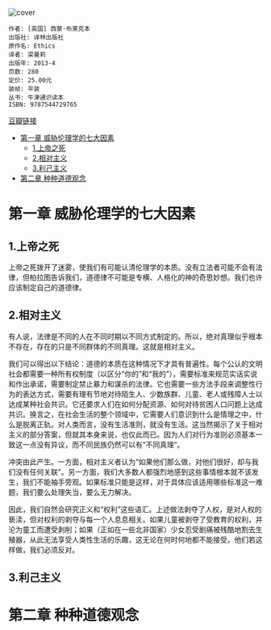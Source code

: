![cover](https://img3.doubanio.com/lpic/s25995976.jpg)

    作者: [英国] 西蒙·布莱克本 
    出版社: 译林出版社
    原作名: Ethics
    译者: 梁曼莉 
    出版年: 2013-4
    页数: 280
    定价: 25.00元
    装帧: 平装
    丛书: 牛津通识读本
    ISBN: 9787544729765

[豆瓣链接](https://book.douban.com/subject/22691327/)

- [第一章 威胁伦理学的七大因素](#第一章-威胁伦理学的七大因素)
  - [1.上帝之死](#1上帝之死)
  - [2.相对主义](#2相对主义)
  - [3.利己主义](#3利己主义)
- [第二章 种种道德观念](#第二章-种种道德观念)

# 第一章 威胁伦理学的七大因素
## 1.上帝之死
上帝之死拨开了迷雾，使我们有可能认清伦理学的本质。没有立法者可能不会有法律，但柏拉图告诉我们，道德律不可能是专横、人格化的神的奇思妙想。我们也许应该制定自己的道德律。

## 2.相对主义
有人说，法律是不同的人在不同时期以不同方式制定的。所以，绝对真理似乎根本不存在，存在的只是不同群体的不同真理。这就是相对主义。

我们可以得出以下结论：道德的本质在这种情况下才具有普遍性。每个公认的文明社会都需要一种所有权制度（以区分“你的”和“我的”），需要标准来规范实话实说和作出承诺，需要制定禁止暴力和谋杀的法律。它也需要一些方法手段来调整性行为的表达方式，需要有理有节地对待陌生人、少数族群、儿童、老人或残障人士以达成某种社会共识。它还要求人们在如何分配资源、如何对待贫困人口问题上达成共识。换言之，在社会生活的整个领域中，它需要人们意识到什么是情理之中，什么是脱离正轨。对人类而言，没有生活准则，就没有生活。这当然揭示了关于相对主义的部分答案，但就其本身来说，也仅此而已。因为人们对行为准则必须基本一致这一点没有异议，而不同民族仍然可以有“不同真理”。

冲突由此产生。一方面，相对主义者认为“如果他们那么做，对他们很好，却与我们没有任何关联”。另一方面，我们大多数人都强烈地感到这些事情根本就不该发生，我们不能袖手旁观。如果标准只能是这样，对于具体应该适用哪些标准这一难题，我们要么处理失当，要么无力解决。

因此，我们自然会研究正义和“权利”这些语汇。上述做法剥夺了人权，是对人权的亵渎，但对权利的剥夺与每一个人息息相关。如果儿童被剥夺了受教育的权利，并沦为童工而遭受剥削；如果（正如在一些北非国家）少女忍受剧痛被残酷地割去生殖器，从此无法享受人类性生活的乐趣，这无论在何时何地都不能接受。他们若这样做，我们必须反对。

## 3.利己主义








# 第二章 种种道德观念



